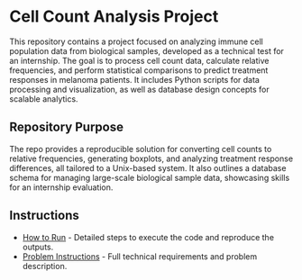 # Cell Count Analysis Project

This repository contains a project focused on analyzing immune cell population data from biological samples, developed as a technical test for an internship. The goal is to process cell count data, calculate relative frequencies, and perform statistical comparisons to predict treatment responses in melanoma patients. It includes Python scripts for data processing and visualization, as well as database design concepts for scalable analytics.

## Repository Purpose
The repo provides a reproducible solution for converting cell counts to relative frequencies, generating boxplots, and analyzing treatment response differences, all tailored to a Unix-based system. It also outlines a database schema for managing large-scale biological sample data, showcasing skills for an internship evaluation.

## Instructions
- [How to Run](./InstructionMaterial/HowToRun.md) - Detailed steps to execute the code and reproduce the outputs.
- [Problem Instructions](./InstructionMaterial/ProblemInstruction.md) - Full technical requirements and problem description.
